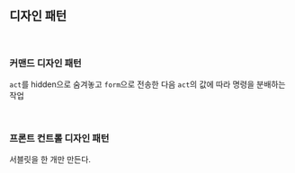 ## 디자인 패턴

​         

### 커맨드 디자인 패턴

`act`를 hidden으로 숨겨놓고 `form`으로 전송한 다음 `act`의 값에 따라 명령을 분배하는 작업

​         

### 프론트 컨트롤 디자인 패턴

서블릿을 한 개만 만든다. 